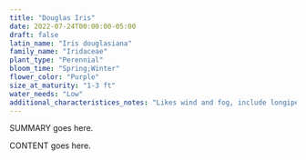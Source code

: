 ```yaml
---
title: "Douglas Iris"
date: 2022-07-24T00:00:00-05:00
draft: false
latin_name: "Iris douglasiana"
family_name: "Iridaceae"
plant_type: "Perennial"
bloom_time: "Spring;Winter"
flower_color: "Purple"
size_at_maturity: "1-3 ft"
water_needs: "Low"
additional_characteristices_notes: "Likes wind and fog, include longipella (likes warmer, calmer, drier)."
---
```


SUMMARY goes here.

<!--more-->

CONTENT goes here.